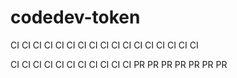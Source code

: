 # codedev-token
CI CI CI CI CI CI CI CI CI CI CI CI CI CI CI CI CI

CI CI CI CI CI CI CI CI CI CI CI PR PR PR PR PR PR PR
